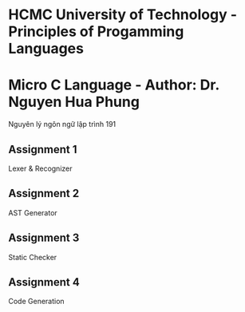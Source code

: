 # HCMC University of Technology - Principles of Progamming Languages
# Micro C Language - Author: Dr. Nguyen Hua Phung

Nguyên lý ngôn ngữ lập trình 191

## Assignment 1
Lexer & Recognizer

## Assignment 2
AST Generator

## Assignment 3
Static Checker

## Assignment 4
Code Generation
